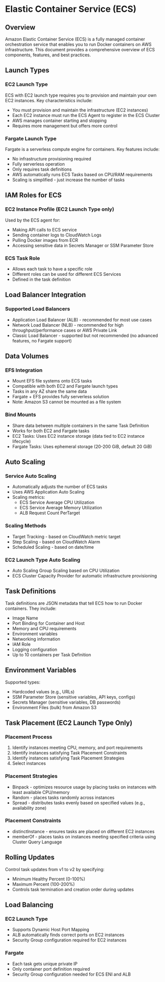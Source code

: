 # Elastic Container Service (ECS)

## Overview
Amazon Elastic Container Service (ECS) is a fully managed container orchestration service that enables you to run Docker containers on AWS infrastructure. This document provides a comprehensive overview of ECS components, features, and best practices.

## Launch Types

### EC2 Launch Type
ECS with EC2 launch type requires you to provision and maintain your own EC2 instances. Key characteristics include:

* You must provision and maintain the infrastructure (EC2 instances)
* Each EC2 instance must run the ECS Agent to register in the ECS Cluster
* AWS manages container starting and stopping
* Requires more management but offers more control

### Fargate Launch Type
Fargate is a serverless compute engine for containers. Key features include:

* No infrastructure provisioning required
* Fully serverless operation
* Only requires task definitions
* AWS automatically runs ECS Tasks based on CPU/RAM requirements
* Scaling is simplified - just increase the number of tasks

## IAM Roles for ECS

### EC2 Instance Profile (EC2 Launch Type only)
Used by the ECS agent for:

* Making API calls to ECS service
* Sending container logs to CloudWatch Logs
* Pulling Docker images from ECR
* Accessing sensitive data in Secrets Manager or SSM Parameter Store

### ECS Task Role
* Allows each task to have a specific role
* Different roles can be used for different ECS Services
* Defined in the task definition

## Load Balancer Integration

### Supported Load Balancers
* Application Load Balancer (ALB) - recommended for most use cases
* Network Load Balancer (NLB) - recommended for high throughput/performance cases or AWS Private Link
* Classic Load Balancer - supported but not recommended (no advanced features, no Fargate support)

## Data Volumes

### EFS Integration
* Mount EFS file systems onto ECS tasks
* Compatible with both EC2 and Fargate launch types
* Tasks in any AZ share the same data
* Fargate + EFS provides fully serverless solution
* Note: Amazon S3 cannot be mounted as a file system

### Bind Mounts
* Share data between multiple containers in the same Task Definition
* Works for both EC2 and Fargate tasks
* EC2 Tasks: Uses EC2 instance storage (data tied to EC2 instance lifecycle)
* Fargate Tasks: Uses ephemeral storage (20-200 GiB, default 20 GiB)

## Auto Scaling

### Service Auto Scaling
* Automatically adjusts the number of ECS tasks
* Uses AWS Application Auto Scaling
* Scaling metrics:
  * ECS Service Average CPU Utilization
  * ECS Service Average Memory Utilization
  * ALB Request Count PerTarget

### Scaling Methods
* Target Tracking - based on CloudWatch metric target
* Step Scaling - based on CloudWatch Alarm
* Scheduled Scaling - based on date/time

### EC2 Launch Type Auto Scaling
* Auto Scaling Group Scaling based on CPU Utilization
* ECS Cluster Capacity Provider for automatic infrastructure provisioning

## Task Definitions
Task definitions are JSON metadata that tell ECS how to run Docker containers. They include:

* Image Name
* Port Binding for Container and Host
* Memory and CPU requirements
* Environment variables
* Networking information
* IAM Role
* Logging configuration
* Up to 10 containers per Task Definition

## Environment Variables
Supported types:

* Hardcoded values (e.g., URLs)
* SSM Parameter Store (sensitive variables, API keys, configs)
* Secrets Manager (sensitive variables, DB passwords)
* Environment Files (bulk) from Amazon S3

## Task Placement (EC2 Launch Type Only)

### Placement Process
1. Identify instances meeting CPU, memory, and port requirements
2. Identify instances satisfying Task Placement Constraints
3. Identify instances satisfying Task Placement Strategies
4. Select instances

### Placement Strategies
* Binpack - optimizes resource usage by placing tasks on instances with least available CPU/memory
* Random - places tasks randomly across instances
* Spread - distributes tasks evenly based on specified values (e.g., availability zone)

### Placement Constraints
* distinctInstance - ensures tasks are placed on different EC2 instances
* memberOf - places tasks on instances meeting specified criteria using Cluster Query Language

## Rolling Updates
Control task updates from v1 to v2 by specifying:

* Minimum Healthy Percent (0-100%)
* Maximum Percent (100-200%)
* Controls task termination and creation order during updates

## Load Balancing

### EC2 Launch Type
* Supports Dynamic Host Port Mapping
* ALB automatically finds correct ports on EC2 instances
* Security Group configuration required for EC2 instances

### Fargate
* Each task gets unique private IP
* Only container port definition required
* Security Group configuration needed for ECS ENI and ALB

